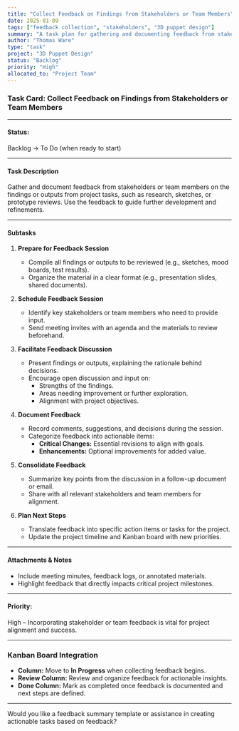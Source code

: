 ```yaml
---
title: "Collect Feedback on Findings from Stakeholders or Team Members"
date: 2025-01-09
tags: ["feedback collection", "stakeholders", "3D puppet design"]
summary: "A task plan for gathering and documenting feedback from stakeholders or team members to guide further development and refinements in the 3D Puppet Design project."
author: "Thomas Ware"
type: "task"
project: "3D Puppet Design"
status: "Backlog"
priority: "High"
allocated_to: "Project Team"
---
```

### **Task Card: Collect Feedback on Findings from Stakeholders or Team Members**

---

#### **Status:**

Backlog → To Do (when ready to start)

---

#### **Task Description**

Gather and document feedback from stakeholders or team members on the findings or outputs from project tasks, such as research, sketches, or prototype reviews. Use the feedback to guide further development and refinements.

---

#### **Subtasks**

1. **Prepare for Feedback Session**
    
    - Compile all findings or outputs to be reviewed (e.g., sketches, mood boards, test results).
    - Organize the material in a clear format (e.g., presentation slides, shared documents).
2. **Schedule Feedback Session**
    
    - Identify key stakeholders or team members who need to provide input.
    - Send meeting invites with an agenda and the materials to review beforehand.
3. **Facilitate Feedback Discussion**
    
    - Present findings or outputs, explaining the rationale behind decisions.
    - Encourage open discussion and input on:
        - Strengths of the findings.
        - Areas needing improvement or further exploration.
        - Alignment with project objectives.
4. **Document Feedback**
    
    - Record comments, suggestions, and decisions during the session.
    - Categorize feedback into actionable items:
        - **Critical Changes:** Essential revisions to align with goals.
        - **Enhancements:** Optional improvements for added value.
5. **Consolidate Feedback**
    
    - Summarize key points from the discussion in a follow-up document or email.
    - Share with all relevant stakeholders and team members for alignment.
6. **Plan Next Steps**
    
    - Translate feedback into specific action items or tasks for the project.
    - Update the project timeline and Kanban board with new priorities.

---

#### **Attachments & Notes**

- Include meeting minutes, feedback logs, or annotated materials.
- Highlight feedback that directly impacts critical project milestones.

---

#### **Priority:**

High – Incorporating stakeholder or team feedback is vital for project alignment and success.

---

### **Kanban Board Integration**

- **Column:** Move to **In Progress** when collecting feedback begins.
- **Review Column:** Review and organize feedback for actionable insights.
- **Done Column:** Mark as completed once feedback is documented and next steps are defined.

---

Would you like a feedback summary template or assistance in creating actionable tasks based on feedback?